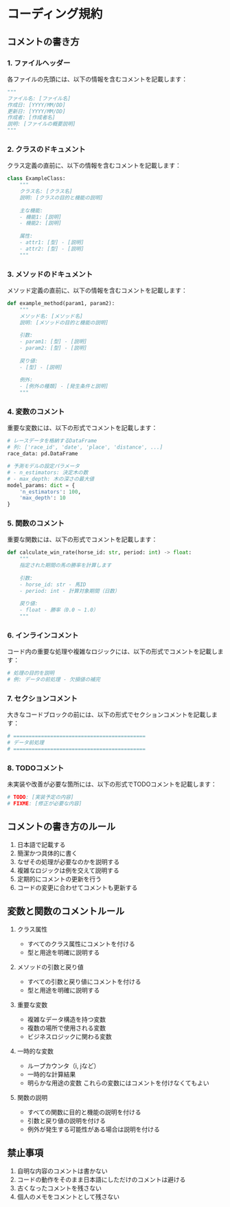# コーディング規約

## コメントの書き方

### 1. ファイルヘッダー
各ファイルの先頭には、以下の情報を含むコメントを記載します：
```python
"""
ファイル名: [ファイル名]
作成日: [YYYY/MM/DD]
更新日: [YYYY/MM/DD]
作成者: [作成者名]
説明: [ファイルの概要説明]
"""
```

### 2. クラスのドキュメント
クラス定義の直前に、以下の情報を含むコメントを記載します：
```python
class ExampleClass:
    """
    クラス名: [クラス名]
    説明: [クラスの目的と機能の説明]
    
    主な機能:
    - 機能1: [説明]
    - 機能2: [説明]
    
    属性:
    - attr1: [型] - [説明]
    - attr2: [型] - [説明]
    """
```

### 3. メソッドのドキュメント
メソッド定義の直前に、以下の情報を含むコメントを記載します：
```python
def example_method(param1, param2):
    """
    メソッド名: [メソッド名]
    説明: [メソッドの目的と機能の説明]
    
    引数:
    - param1: [型] - [説明]
    - param2: [型] - [説明]
    
    戻り値:
    - [型] - [説明]
    
    例外:
    - [例外の種類] - [発生条件と説明]
    """
```

### 4. 変数のコメント
重要な変数には、以下の形式でコメントを記載します：
```python
# レースデータを格納するDataFrame
# 列: ['race_id', 'date', 'place', 'distance', ...]
race_data: pd.DataFrame

# 予測モデルの設定パラメータ
# - n_estimators: 決定木の数
# - max_depth: 木の深さの最大値
model_params: dict = {
    'n_estimators': 100,
    'max_depth': 10
}
```

### 5. 関数のコメント
重要な関数には、以下の形式でコメントを記載します：
```python
def calculate_win_rate(horse_id: str, period: int) -> float:
    """
    指定された期間の馬の勝率を計算します
    
    引数:
    - horse_id: str - 馬ID
    - period: int - 計算対象期間（日数）
    
    戻り値:
    - float - 勝率（0.0 ~ 1.0）
    """
```

### 6. インラインコメント
コード内の重要な処理や複雑なロジックには、以下の形式でコメントを記載します：
```python
# 処理の目的を説明
# 例: データの前処理 - 欠損値の補完
```

### 7. セクションコメント
大きなコードブロックの前には、以下の形式でセクションコメントを記載します：
```python
# ===========================================
# データ前処理
# ===========================================
```

### 8. TODOコメント
未実装や改善が必要な箇所には、以下の形式でTODOコメントを記載します：
```python
# TODO: [実装予定の内容]
# FIXME: [修正が必要な内容]
```

## コメントの書き方のルール

1. 日本語で記載する
2. 簡潔かつ具体的に書く
3. なぜその処理が必要なのかを説明する
4. 複雑なロジックは例を交えて説明する
5. 定期的にコメントの更新を行う
6. コードの変更に合わせてコメントも更新する

## 変数と関数のコメントルール

1. クラス属性
   - すべてのクラス属性にコメントを付ける
   - 型と用途を明確に説明する

2. メソッドの引数と戻り値
   - すべての引数と戻り値にコメントを付ける
   - 型と用途を明確に説明する

3. 重要な変数
   - 複雑なデータ構造を持つ変数
   - 複数の場所で使用される変数
   - ビジネスロジックに関わる変数

4. 一時的な変数
   - ループカウンタ（i, jなど）
   - 一時的な計算結果
   - 明らかな用途の変数
   これらの変数にはコメントを付けなくてもよい

5. 関数の説明
   - すべての関数に目的と機能の説明を付ける
   - 引数と戻り値の説明を付ける
   - 例外が発生する可能性がある場合は説明を付ける

## 禁止事項

1. 自明な内容のコメントは書かない
2. コードの動作をそのまま日本語にしただけのコメントは避ける
3. 古くなったコメントを残さない
4. 個人のメモをコメントとして残さない 